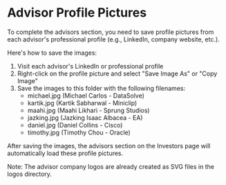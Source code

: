 # Advisor Profile Pictures

To complete the advisors section, you need to save profile pictures from each advisor's professional profile (e.g., LinkedIn, company website, etc.).

Here's how to save the images:

1. Visit each advisor's LinkedIn or professional profile
2. Right-click on the profile picture and select "Save Image As" or "Copy Image"
3. Save the images to this folder with the following filenames:
   - michael.jpg (Michael Carlos - DataSolve)
   - kartik.jpg (Kartik Sabharwal - Miniclip)
   - maahi.jpg (Maahi Likhari - Sprung Studios)
   - jazking.jpg (Jazking Isaac Albacea - EA)
   - daniel.jpg (Daniel Collins - Cisco)
   - timothy.jpg (Timothy Chou - Oracle)

After saving the images, the advisors section on the Investors page will automatically load these profile pictures.

Note: The advisor company logos are already created as SVG files in the logos directory.
